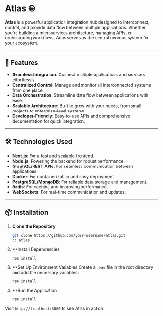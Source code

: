 # Atlas 🌐

**Atlas** is a powerful application integration hub designed to interconnect, control, and provide data flow between multiple applications. Whether you're building a microservices architecture, managing APIs, or orchestrating workflows, Atlas serves as the central nervous system for your ecosystem.

---

## 🚀 Features

- **Seamless Integration**: Connect multiple applications and services effortlessly.
- **Centralized Control**: Manage and monitor all interconnected systems from one place.
- **Data Orchestration**: Streamline data flow between applications with ease.
- **Scalable Architecture**: Built to grow with your needs, from small projects to enterprise-level systems.
- **Developer-Friendly**: Easy-to-use APIs and comprehensive documentation for quick integration.

---

## 🛠️ Technologies Used

- **Next.js**: For a fast and scalable frontend.
- **Node.js**: Powering the backend for robust performance.
- **GraphQL/REST APIs**: For seamless communication between applications.
- **Docker**: For containerization and easy deployment.
- **PostgreSQL/MongoDB**: For reliable data storage and management.
- **Redis**: For caching and improving performance.
- **WebSockets**: For real-time communication and updates.

---

## 📦 Installation

1. **Clone the Repository**
   ```bash
   git clone https://github.com/your-username/atlas.git
   cd atlas
   ```
2. **Install Dependencies
   ```
   npm install
   ```
3. **Set Up Environment Variables
   Create a `.env` file in the root directory and add the necessary variables:
   ```
   npm install
   ```
4. **Run the Application
   ```
   npm install
   ```
  Visit `http://localhost:3000` to see Atlas in action.
